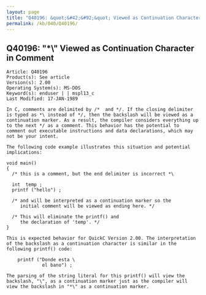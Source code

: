 ```yaml
---
layout: page
title: "Q40196: &quot;&#42;&#92;&quot; Viewed as Continuation Character in Comment"
permalink: /kb/040/Q40196/
---
```


## Q40196: &quot;&#42;&#92;&quot; Viewed as Continuation Character in Comment

	Article: Q40196
	Product(s): See article
	Version(s): 2.00
	Operating System(s): MS-DOS
	Keyword(s): enduser | | mspl13_c
	Last Modified: 17-JAN-1989
	
	In C, comments are delimited by /*  and */. If the closing delimiter
	is typed as *\ instead of */, then the backslash will be viewed as a
	continuation marker. As a result, the compiler considers everything up
	to the next */ as a comment. This behavior has the potential to
	comment out executable instructions and data declarations, which may
	not be your intent.
	
	The following code example illustrates this situation and potential
	implications:
	
	void main()
	{
	  /* this is a comment, but the end delimiter is incorrect *\
	
	  int  temp ;
	  printf ("hello") ;
	
	  /* and will be interpreted as a continuation marker so the
	     initial comment will be viewed as ending here. */
	
	  /* This will eliminate the printf() and
	     the declaration of 'temp'. */
	}
	
	This is expected behavior for QuickC Version 2.00. The interpretation
	of the backslash as a continuation character is similar in the
	following printf() code:
	
	    printf ("Donde esta \
	             el bano") ;
	
	The parsing of the string literal for this printf() will view the
	backslash, "\", as a continuation marker just as the compiler will
	view the backslash in "*\" as a continuation marker.
